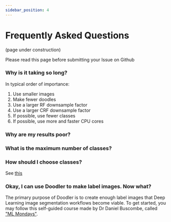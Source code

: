 ```yaml
---
sidebar_position: 4
---
```


# Frequently Asked Questions
(page under construction)

Please read this page before submitting your Issue on Github

### Why is it taking so long?

In typical order of importance:

1. Use smaller images
2. Make fewer doodles
3. Use a larger RF downsample factor
4. Use a larger CRF downsample factor
5. If possible, use fewer classes
6. If possible, use more and faster CPU cores

### Why are my results poor?

<!-- Stop and ask yourself what you are hoping to achieve. Decide on an 'adequate' accuracy for your test case -->

### What is the maximum number of classes?

<!-- This is also called the 'impossible' question because it entirely depends on the nature and variability of your imagery, and the appearance of features assigned to your specific discrete classes.
However, there are a few guidelines we can provide:

1. The minimum number of classes is 2. Theoretically, there is no maximum number of classes
2. -->

### How should I choose classes?

See [this](how-to-doodle#how-to-decide-on-classes)


### Okay, I can use Doodler to make label images. Now what?

The primary purpose of Doodler is to create enough label images that Deep Learning image segmentation workflows become viable. To get started, you may follow this self-guided course made by Dr Daniel Buscombe, called ["ML Mondays"](https://dbuscombe-usgs.github.io/MLMONDAYS/docs/doc1#week-3-supervised-image-segmentation).


<!-- # Create a Page

Add **Markdown or React** files to `src/pages` to create a **standalone page**:

- `src/pages/index.js` -> `localhost:3000/`
- `src/pages/foo.md` -> `localhost:3000/foo`
- `src/pages/foo/bar.js` -> `localhost:3000/foo/bar`

## Create your first React Page

Create a file at `src/pages/my-react-page.js`:

```jsx title="src/pages/my-react-page.js"
import React from 'react';
import Layout from '@theme/Layout';

export default function MyReactPage() {
  return (
    <Layout>
      <h1>My React page</h1>
      <p>This is a React page</p>
    </Layout>
  );
}
```

A new page is now available at `http://localhost:3000/my-react-page`.

## Create your first Markdown Page

Create a file at `src/pages/my-markdown-page.md`:

```mdx title="src/pages/my-markdown-page.md"
# My Markdown page

This is a Markdown page
```

A new page is now available at `http://localhost:3000/my-markdown-page`. -->
